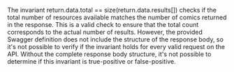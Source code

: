 The invariant return.data.total == size(return.data.results[]) checks if the total number of resources available matches the number of comics returned in the response. This is a valid check to ensure that the total count corresponds to the actual number of results. However, the provided Swagger definition does not include the structure of the response body, so it's not possible to verify if the invariant holds for every valid request on the API. Without the complete response body structure, it's not possible to determine if this invariant is true-positive or false-positive.
